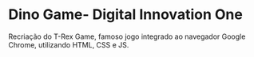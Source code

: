 # Dino Game- Digital Innovation One

Recriação do T-Rex Game, famoso jogo integrado ao navegador Google Chrome, utilizando HTML, CSS e JS.
